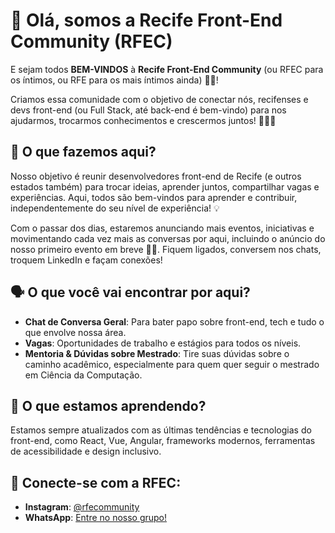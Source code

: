 # 👋 **Olá, somos a Recife Front-End Community (RFEC)**

E sejam todos **BEM-VINDOS** à **Recife Front-End Community** (ou RFEC para os íntimos, ou RFE para os mais íntimos ainda) 🤩💙!

Criamos essa comunidade com o objetivo de conectar nós, recifenses e devs front-end (ou Full Stack, até back-end é bem-vindo) para nos ajudarmos, trocarmos conhecimentos e crescermos juntos! 🤝🏻🚀

## 👀 **O que fazemos aqui?**

Nosso objetivo é reunir desenvolvedores front-end de Recife (e outros estados também) para trocar ideias, aprender juntos, compartilhar vagas e experiências. Aqui, todos são bem-vindos para aprender e contribuir, independentemente do seu nível de experiência! 💡

Com o passar dos dias, estaremos anunciando mais eventos, iniciativas e movimentando cada vez mais as conversas por aqui, incluindo o anúncio do nosso primeiro evento em breve 🥹😍. Fiquem ligados, conversem nos chats, troquem LinkedIn e façam conexões!

## 🗣 **O que você vai encontrar por aqui?**

- **Chat de Conversa Geral**: Para bater papo sobre front-end, tech e tudo o que envolve nossa área.
- **Vagas**: Oportunidades de trabalho e estágios para todos os níveis.
- **Mentoria & Dúvidas sobre Mestrado**: Tire suas dúvidas sobre o caminho acadêmico, especialmente para quem quer seguir o mestrado em Ciência da Computação.

## 🌱 **O que estamos aprendendo?**

Estamos sempre atualizados com as últimas tendências e tecnologias do front-end, como React, Vue, Angular, frameworks modernos, ferramentas de acessibilidade e design inclusivo.

## 📱 **Conecte-se com a RFEC:**

- **Instagram**: [@rfecommunity](https://www.instagram.com/rfecommunity/)
- **WhatsApp**: [Entre no nosso grupo!](https://chat.whatsapp.com/C1yzsE4daG63zwVOh5W5R6)
